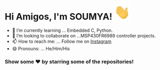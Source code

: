  # Hi Amigos, I'm SOUMYA!  <img src="https://raw.githubusercontent.com/ABSphreak/ABSphreak/master/gifs/Hi.gif" width="50px">
 
 
 - 🌱 I’m currently learning ... Embedded C, Python.
 - 👯 I’m looking to collaborate on ...MSP430FR6989 controller projects.
 - 📫 How to reach me: ... Follow me on [Instagram](https://www.instagram.com/_soumya_mohanty_)
 - 😄 Pronouns: ... He/Him/His
 
 ### Show some ❤️ by starring some of the repositories!
<!--👋
**Soumya-CET/Soumya-CET** is a ✨ _special_ ✨ repository because its `README.md` (this file) appears on your GitHub profile.

Here are some ideas to get you started:

- 🔭 I’m currently working on ...
- 🌱 I’m currently learning ...
- 👯 I’m looking to collaborate on ...
- 🤔 I’m looking for help with ...
- 💬 Ask me about ...
- 📫 How to reach me: ...
- 😄 Pronouns: ...
- ⚡ Fun fact: ...
-->
